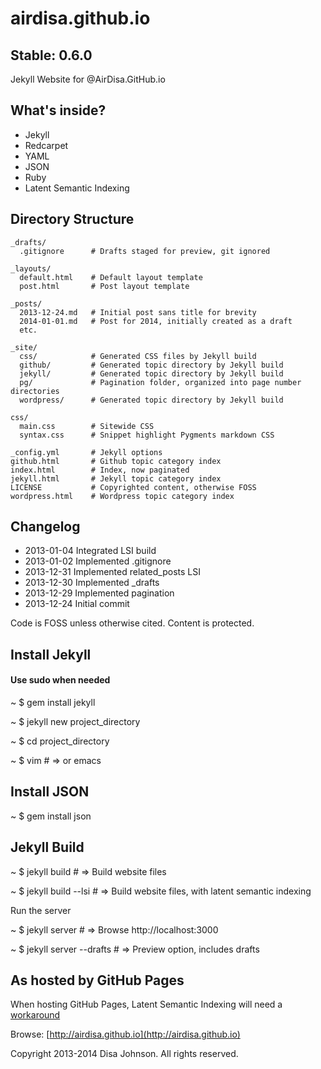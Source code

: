 airdisa.github.io
=================

Stable: 0.6.0
-------------

Jekyll Website for @AirDisa.GitHub.io

What's inside?
--------------

* Jekyll
* Redcarpet
* YAML
* JSON
* Ruby
* Latent Semantic Indexing

Directory Structure
-------------------

    _drafts/
      .gitignore      # Drafts staged for preview, git ignored

    _layouts/         
      default.html    # Default layout template
      post.html       # Post layout template

    _posts/         
      2013-12-24.md   # Initial post sans title for brevity
      2014-01-01.md   # Post for 2014, initially created as a draft
      etc.

    _site/             
      css/            # Generated CSS files by Jekyll build
      github/         # Generated topic directory by Jekyll build
      jekyll/         # Generated topic directory by Jekyll build       
      pg/             # Pagination folder, organized into page number directories
      wordpress/      # Generated topic directory by Jekyll build              

    css/
      main.css        # Sitewide CSS
      syntax.css      # Snippet highlight Pygments markdown CSS

    _config.yml       # Jekyll options
    github.html       # Github topic category index
    index.html        # Index, now paginated
    jekyll.html       # Jekyll topic category index
    LICENSE           # Copyrighted content, otherwise FOSS
    wordpress.html    # Wordpress topic category index


Changelog
---------

* 2013-01-04 Integrated LSI build
* 2013-01-02 Implemented .gitignore
* 2013-12-31 Implemented related\_posts LSI
* 2013-12-30 Implemented \_drafts
* 2013-12-29 Implemented pagination
* 2013-12-24 Initial commit

Code is FOSS unless otherwise cited. Content is protected.


Install Jekyll
--------------

#### Use sudo when needed

~ $ gem install jekyll

~ $ jekyll new project\_directory

~ $ cd project\_directory

~ $ vim # => or emacs


Install JSON
------------

~ $ gem install json


Jekyll Build
------------

~ $ jekyll build # => Build website files

~ $ jekyll build --lsi # => Build website files, with latent semantic indexing

Run the server

~ $ jekyll server # => Browse http://localhost:3000

~ $ jekyll server --drafts # => Preview option, includes drafts


As hosted by GitHub Pages
-------------------------

When hosting GitHub Pages, Latent Semantic Indexing will need a [workaround](http://www.trottercashion.com/2011/04/11/use-git-plumbing-for-more-awesome-github-pages.html)

Browse: [http://airdisa.github.io](http://airdisa.github.io)

Copyright 2013-2014 Disa Johnson. All rights reserved.
